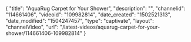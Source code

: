 {
    "title": "AquaRug Carpet for Your Shower",
    "description": "",
    "channelid": "114661406",
    "videoid": "109982814",
    "date_created": "1502521313",
    "date_modified": "1504247457",
    "type": "captivate",
    "layout": "channelVideo",
    "url": "\/latest-videos\/aquarug-carpet-for-your-shower\/114661406-109982814"
}